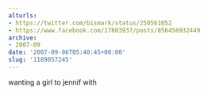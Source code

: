 ```yaml
---
alturls:
- https://twitter.com/bismark/status/250561052
- https://www.facebook.com/17803937/posts/856458932449
archive:
- 2007-09
date: '2007-09-06T05:40:45+00:00'
slug: '1189057245'
---
```


wanting a girl to jennif with

